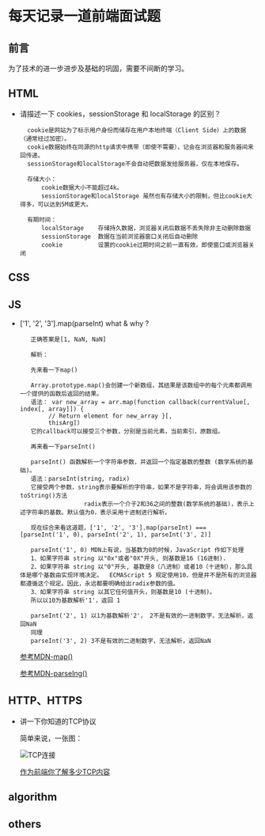 # 每天记录一道前端面试题
## <a name='preface'>前言</a> ##
为了技术的进一步进步及基础的巩固，需要不间断的学习。
## HTML
- 请描述一下 cookies，sessionStorage 和 localStorage 的区别？

		cookie是网站为了标示用户身份而储存在用户本地终端（Client Side）上的数据（通常经过加密）。
		cookie数据始终在同源的http请求中携带（即使不需要），记会在浏览器和服务器间来回传递。
		sessionStorage和localStorage不会自动把数据发给服务器，仅在本地保存。

		存储大小：
			cookie数据大小不能超过4k。
			sessionStorage和localStorage 虽然也有存储大小的限制，但比cookie大得多，可以达到5M或更大。

		有期时间：
			localStorage    存储持久数据，浏览器关闭后数据不丢失除非主动删除数据
			sessionStorage  数据在当前浏览器窗口关闭后自动删除
			cookie          设置的cookie过期时间之前一直有效，即使窗口或浏览器关闭
		
## CSS
## JS
- ['1', '2', '3'].map(parseInt) what & why ?

		 正确答案是[1, NaN, NaN]
         
		 解析： 
         
         先来看一下map()
         
         Array.prototype.map()会创建一个新数组，其结果是该数组中的每个元素都调用一个提供的函数后返回的结果。
         语法： var new_array = arr.map(function callback(currentValue[, index[, array]]) {
              // Return element for new_array }[, 
              thisArg])  
         它的callback可以接受三个参数，分别是当前元素，当前索引，原数组。
         
         再来看一下parseInt() 
         
         parseInt() 函数解析一个字符串参数，并返回一个指定基数的整数 (数学系统的基础)。
         语法：parseInt(string, radix)
         它接受两个参数，string表示要解析的字符串，如果不是字符串，将会调用该参数的toString()方法
                        radix表示一个介于2和36之间的整数(数学系统的基础)，表示上述字符串的基数。默认值为0，表示采用十进制进行解析。
                        
         现在综合来看这道题，['1', '2', '3'].map(parseInt) === [parseInt('1', 0), parseInt('2', 1), parseInt('3', 2)]

         parseInt('1', 0) MDN上有说，当基数为0的时候，JavaScript 作如下处理
         1、如果字符串 string 以"0x"或者"0X"开头, 则基数是16 (16进制).
         2、如果字符串 string 以"0"开头, 基数是8（八进制）或者10（十进制），那么具体是哪个基数由实现环境决定。  ECMAScript 5 规定使用10，但是并不是所有的浏览器都遵循这个规定。因此，永远都要明确给出radix参数的值。
         3、如果字符串 string 以其它任何值开头，则基数是10 (十进制)。
         所以以10为基数解析'1'，返回 1

         parseInt('2', 1) 以1为基数解析'2'， 2不是有效的一进制数字，无法解析，返回NaN
         同理
         parseInt('3', 2) 3不是有效的二进制数字，无法解析，返回NaN
	  
     [参考MDN-map()](https://developer.mozilla.org/zh-CN/docs/Web/JavaScript/Reference/Global_Objects/Array/map)
      
     [参考MDN-parseIng()](https://developer.mozilla.org/zh-CN/docs/Web/JavaScript/Reference/Global_Objects/parseInt)
     
## HTTP、HTTPS
- 讲一下你知道的TCP协议
	
    简单来说，一张图：
  
    ![TCP连接](https://user-images.githubusercontent.com/34148615/53062591-3d846300-34fc-11e9-8d0f-4063d9ff3398.png)
	
  [作为前端你了解多少TCP内容](https://juejin.im/post/5c078058f265da611c26c235)
## algorithm
## others
